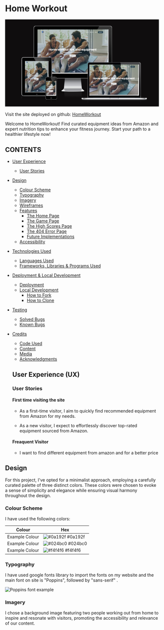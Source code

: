 # Home Workout

![Image](assets/images/homeworkoutamiresponsive.png)

Visit the site deployed on github: [HomeWorkout](https://slucaci.github.io/HTMLCSS/index.html)

Welcome to HomeWorkout! Find curated equipment ideas from Amazon and expert nutrition tips to enhance your fitness journey. Start your path to a healthier lifestyle now!

## CONTENTS

- [User Experience](#user-experience-ux)

  - [User Stories](#user-stories)

- [Design](#design)

  - [Colour Scheme](#colour-scheme)
  - [Typography](#typography)
  - [Imagery](#imagery)
  - [Wireframes](#wireframes)
  - [Features](#features)
    - [The Home Page](#the-home-page)
    - [The Game Page](#the-game-page)
    - [The High Scores Page](#the-high-scores-page)
    - [The 404 Error Page](#the-404-error-page)
    - [Future Implementations](#future-implementations)
  - [Accessibility](#accessibility)

- [Technologies Used](#technologies-used)

  - [Languages Used](#languages-used)
  - [Frameworks, Libraries & Programs Used](#frameworks-libraries--programs-used)

- [Deployment & Local Development](#deployment--local-development)

  - [Deployment](#deployment)
  - [Local Development](#local-development)
    - [How to Fork](#how-to-fork)
    - [How to Clone](#how-to-clone)

- [Testing](#testing)
  - [Solved Bugs](#solved-bugs)
  - [Known Bugs](#known-bugs)
- [Credits](#credits)

  - [Code Used](#code-used)
  - [Content](#content)
  - [Media](#media)
  - [Acknowledgments](#acknowledgments)

  ## User Experience (UX)

  ### User Stories

  #### First time visiting the site

  - As a first-time visitor, I aim to quickly find recommended equipment from Amazon for my needs.

  - As a new visitor, I expect to effortlessly discover top-rated equipment sourced from Amazon.

  #### Freaquent Visitor

  - I want to find different equipment from amazon and for a better price

## Design

For this project, I've opted for a minimalist approach, employing a carefully curated palette of three distinct colors. These colors were chosen to evoke a sense of simplicity and elegance while ensuring visual harmony throughout the design.

### Colour Scheme

I have used the following colors:

| Colour         | Hex                                                              |
| -------------- | ---------------------------------------------------------------- |
| Example Colour | ![#0a192f](https://via.placeholder.com/10/0a192f?text=+) #0a192f |
| Example Colour | ![#024bc0](https://via.placeholder.com/10/024bc0?text=+) #024bc0 |
| Example Colour | ![#f4f4f6](https://via.placeholder.com/10/f4f4f6?text=+) #f4f4f6 |

### Typography

I have used google fonts library to import the fonts on my website and the main font on site is "Poppins", followed by "sans-serif" .

![Poppins font example](documentaion)

### Imagery

I chose a background image featuring two people working out from home to inspire and resonate with visitors, promoting the accessibility and relevance of our content.
